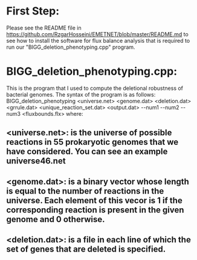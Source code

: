 # First Step:
Please see the README file in https://github.com/RzgarHosseini/EMETNET/blob/master/README.md to see how to install the software for flux balance analysis that is required to run our "BIGG_deletion_phenotyping.cpp" program.

# BIGG_deletion_phenotyping.cpp:
This is the program that I used to compute the deletional robustness of bacterial genomes.
The syntax of the program is as follows:
BIGG_deletion_phenotyping  <universe.net> <genome.dat> <deletion.dat> <grrule.dat> <unique_reaction_set.dat> <output.dat> --num1 --num2 --num3 <fluxbounds.flx>
where:
## <universe.net>: is the universe of possible reactions in 55 prokaryotic genomes that we have considered. You can see an example universe46.net
## <genome.dat>: is a binary vector whose length is equal to the number of reactions in the universe. Each element of this vecor is 1 if the corresponding reaction is present in the given genome and 0 otherwise. 
## <deletion.dat>: is a file in each line of which the set of genes that are deleted is specified. 
## 

